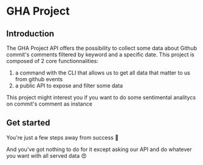 # GHA Project

## Introduction

The GHA Project API offers the possibility to collect some data about Github commit's comments filtered by keyword and a specific date.
This project is composed of 2 core functionnalities:
 1. a command with the CLI that allows us to get all data that matter to us from github events
 2. a public API to expose and filter some data

This project might interest you if you want to do some sentimental analitycs on commit's comment as instance

## Get started
You're just a few steps away from success 🚀

And you've got nothing to do for it except asking our API and do whatever you want with all served data 😍
